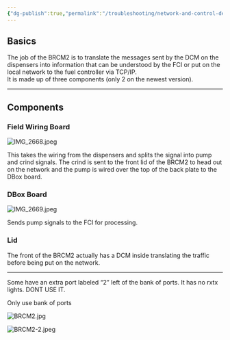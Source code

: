 ```yaml
---
{"dg-publish":true,"permalink":"/troubleshooting/network-and-control-devices/brcm-2/","tags":["Keep/Color/Purple","Keep/Attachment","Keep/Label/Troubleshooting-Guide"]}
---
```


## Basics

The job of the BRCM2 is to translate the messages sent by the DCM on the dispensers into information that can be understood by the FCI or put on the local network to the fuel controller via TCP/IP.  
It is made up of three components (only 2 on the newest version).

---
## Components

### Field Wiring Board

![IMG_2668.jpeg](/img/user/Assets/IMG_2668.jpeg)

This takes the wiring from the dispensers and splits the signal into pump and crind signals.  The crind is sent to the front lid of the BRCM2 to head out on the network and the pump is wired over the top of the back plate to the DBox board. 

### DBox Board

![IMG_2669.jpeg](/img/user/Assets/IMG_2669.jpeg)

Sends pump signals to the FCI for processing.  

### Lid


The front of the BRCM2 actually has a DCM inside translating the traffic before being put on the network. 

---


Some have an extra port labeled “2” left of the bank of ports.  It has no rxtx lights.  DONT USE IT.

Only use bank of ports

![BRCM2.jpg](/img/user/Assets/Images/BRCM2.jpg)

![BRCM2-2.jpeg](/img/user/Assets/Images/BRCM2-2.jpeg)

